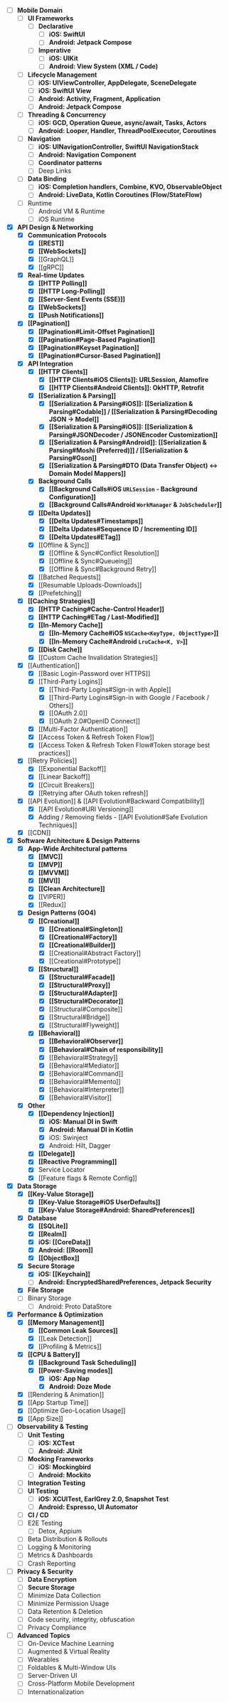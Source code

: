 - [ ] **Mobile Domain**
	- [ ] **UI Frameworks**
		- [ ] **Declarative**
			- [ ] **iOS: SwiftUI**
			- [ ] **Android: Jetpack Compose**
		- [ ] **Imperative**
			- [ ] **iOS: UIKit**
			- [ ] **Android: View System (XML / Code)**
	- [ ] **Lifecycle Management**
		- [ ] **iOS: UIViewController, AppDelegate, SceneDelegate**
		- [ ] **iOS: SwiftUI View**
		- [ ] **Android: Activity, Fragment, Application**
		- [ ] **Android: Jetpack Compose**
	- [ ] **Threading & Concurrency**
		- [ ] **iOS: GCD, Operation Queue, async/await, Tasks, Actors**
		- [ ] **Android: Looper, Handler, ThreadPoolExecutor, Coroutines**
	- [ ] **Navigation**
		- [ ] **iOS: UINavigationController, SwiftUI NavigationStack**
		- [ ] **Android: Navigation Component**
		- [ ] **Coordinator patterns**
		- [ ] Deep Links
	- [ ] **Data Binding**
		- [ ] **iOS: Completion handlers, Combine, KVO, ObservableObject**
		- [ ] **Android: LiveData, Kotlin Coroutines (Flow/StateFlow)**
	- [ ] Runtime
		- [ ] Android VM & Runtime
		- [ ] iOS Runtime
- [x] **API Design & Networking**
	- [x] **Communication Protocols**
		- [x] **[[REST]]**
		- [x] **[[WebSockets]]**
		- [x] [[GraphQL]]
		- [x] [[gRPC]]
	- [x] **Real-time Updates**
		- [x] **[[HTTP Polling]]**
		- [x] **[[HTTP Long-Polling]]**
		- [x] **[[Server-Sent Events (SSE)]]**
		- [x] **[[WebSockets]]**
		- [x] **[[Push Notifications]]**
	- [x] **[[Pagination]]**
		- [x] **[[Pagination#Limit-Offset Pagination]]**
		- [x] **[[Pagination#Page-Based Pagination]]**
		- [x] **[[Pagination#Keyset Pagination]]**
		- [x] **[[Pagination#Cursor-Based Pagination]]**
	- [x] **API Integration**
		- [x] **[[HTTP Clients]]**
			- [x] **[[HTTP Clients#iOS Clients]]: URLSession, Alamofire**
			- [x] **[[HTTP Clients#Android Clients]]: OkHTTP, Retrofit**
		- [x] **[[Serialization & Parsing]]**
			- [x] **[[Serialization & Parsing#iOS]]: [[Serialization & Parsing#Codable]] /  [[Serialization & Parsing#Decoding JSON → Model]]**
			- [x] **[[Serialization & Parsing#iOS]]: [[Serialization & Parsing#JSONDecoder / JSONEncoder Customization]]**
			- [x] **[[Serialization & Parsing#Android]]: [[Serialization & Parsing#Moshi (Preferred)]] / [[Serialization & Parsing#Gson]]**
			- [x] **[[Serialization & Parsing#DTO (Data Transfer Object) ↔ Domain Model Mappers]]**
		- [x] **Background Calls**
			- [x] **[[Background Calls#iOS `URLSession` - Background Configuration]]**
			- [x] **[[Background Calls#Android `WorkManager` & `JobScheduler`]]**
		- [x] **[[Delta Updates]]**
			- [x] **[[Delta Updates#Timestamps]]**
			- [x] **[[Delta Updates#Sequence ID / Incrementing ID]]**
			- [x] **[[Delta Updates#ETag]]**
		- [x] [[Offline & Sync]]
			- [x] [[Offline & Sync#Conflict Resolution]]
			- [x] [[Offline & Sync#Queueing]]
			- [x] [[Offline & Sync#Background Retry]]
		- [x] [[Batched Requests]]
		- [x] [[Resumable Uploads-Downloads]]
		- [x] [[Prefetching]]
	- [x] **[[Caching Strategies]]**
		- [x] **[[HTTP Caching#Cache-Control Header]]**
		- [x] **[[HTTP Caching#ETag / Last-Modified]]**
		- [x] **[[In-Memory Cache]]**
			- [x] **[[In-Memory Cache#iOS `NSCache<KeyType, ObjectType>`]]**
			- [x] **[[In-Memory Cache#Android `LruCache<K, V>`]]**
		- [x] **[[Disk Cache]]**
		- [x] [[Custom Cache Invalidation Strategies]]
	- [x] [[Authentication]]
		- [x] [[Basic Login-Password over HTTPS]]
		- [x] [[Third-Party Logins]]
			- [x] [[Third-Party Logins#Sign-in with Apple]]
			- [x] [[Third-Party Logins#Sign-in with Google / Facebook / Others]]
			- [x] [[OAuth 2.0]]
			- [x] [[OAuth 2.0#OpenID Connect]]
		- [x] [[Multi-Factor Authentication]]
		- [x] [[Access Token & Refresh Token Flow]]
		- [x] [[Access Token & Refresh Token Flow#Token storage best practices]]
	- [x] [[Retry Policies]]
		- [x] [[Exponential Backoff]]
		- [x] [[Linear Backoff]]
		- [x] [[Circuit Breakers]]
		- [x] [[Retrying after OAuth token refresh]]
	- [x]  [[API Evolution]] & [[API Evolution#Backward Compatibility]]
		- [x] [[API Evolution#URI Versioning]]
		- [x] Adding / Removing fields - [[API Evolution#Safe Evolution Techniques]]
	- [x]  [[CDN]]
- [x] **Software Architecture & Design Patterns**
	- [x]  **App-Wide Architectural patterns**
		- [x] **[[MVC]]**
		- [x] **[[MVP]]**
		- [x] **[[MVVM]]**
		- [x] **[[MVI]]**
		- [x] **[[Clean Architecture]]**
		- [x] [[VIPER]]
		- [x] [[Redux]]
	- [x]  **Design Patterns (GO4)**
		- [x] **[[Creational]]**
			- [x] **[[Creational#Singleton]]**
			- [x] **[[Creational#Factory]]**
			- [x] **[[Creational#Builder]]**
			- [x] [[Creational#Abstract Factory]]
			- [x] [[Creational#Prototype]]
		- [x] **[[Structural]]**
			- [x] **[[Structural#Facade]]**
			- [x] **[[Structural#Proxy]]**
			- [x] **[[Structural#Adapter]]**
			- [x] **[[Structural#Decorator]]**
			- [x] [[Structural#Composite]]
			- [x] [[Structural#Bridge]]
			- [x] [[Structural#Flyweight]]
		- [x] **[[Behavioral]]**
			- [x] **[[Behavioral#Observer]]**
			- [x] **[[Behavioral#Chain of responsibility]]**
			- [x] [[Behavioral#Strategy]]
			- [x] [[Behavioral#Mediator]]
			- [x] [[Behavioral#Command]]
			- [x] [[Behavioral#Memento]]
			- [x] [[Behavioral#Interpreter]]
			- [x] [[Behavioral#Visitor]]
	- [x]  **Other**
		- [x] **[[Dependency Injection]]**
			- [x] **iOS: Manual DI in Swift**
			- [x] **Android: Manual DI in Kotlin**
			- [x] iOS: Swinject
			- [x] Android: Hilt, Dagger
		- [x] **[[Delegate]]**
		- [x] **[[Reactive Programming]]**
		- [x] Service Locator
		- [x] [[Feature flags & Remote Config]]
- [x] **Data Storage**
	- [x] **[[Key-Value Storage]]**
		- [x] **[[Key-Value Storage#iOS UserDefaults]]**
		- [x] **[[Key-Value Storage#Android: SharedPreferences]]**
	- [x]  **Database**
		- [x] **[[SQLite]]**
		- [x] **[[Realm]]**
		- [x] **iOS: [[CoreData]]**
		- [x] **Android: [[Room]]**
		- [x] **[[ObjectBox]]**
	- [x]  **Secure Storage**
		- [x] **iOS: [[Keychain]]**
		- [ ] **Android: EncryptedSharedPreferences, Jetpack Security**
	- [x]  **File Storage**
	- [ ]  Binary Storage
		- [ ] Android: Proto DataStore
- [x] **Performance & Optimization**
	- [x] **[[Memory Management]]**
		- [x] **[[Common Leak Sources]]**
		- [x] [[Leak Detection]]
		- [x] [[Profiling & Metrics]]
	- [x] **[[CPU & Battery]]**
		- [x] **[[Background Task Scheduling]]**
		- [x] **[[Power-Saving modes]]**
			- [x] **iOS: App Nap**
			- [x] **Android: Doze Mode**
	- [x] [[Rendering & Animation]]
	- [x] [[App Startup Time]]
	- [x] [[Optimize Geo-Location Usage]]
	- [x] [[App Size]]
- [ ] **Observability & Testing**
	- [ ]  **Unit Testing**
		- [ ] **iOS: XCTest**
		- [ ] **Android: JUnit**
	- [ ]  **Mocking Frameworks**
		- [ ] **iOS: Mockingbird**
		- [ ]  **Android: Mockito**
	- [ ]  **Integration Testing**
	- [ ]  **UI Testing**
		- [ ] **iOS: XCUITest, EarlGrey 2.0, Snapshot Test**
		- [ ] **Android: Espresso, UI Automator**
	- [ ]  **CI / CD**
	- [ ]  E2E Testing
		- [ ] Detox, Appium
	- [ ]  Beta Distribution & Rollouts
	- [ ]  Logging & Monitoring
	- [ ]  Metrics & Dashboards
	- [ ]  Crash Reporting
- [ ] **Privacy & Security**
	- [ ]  **Data Encryption**
	- [ ]  **Secure Storage**
	- [ ]  Minimize Data Collection
	- [ ]  Minimize Permission Usage
	- [ ]  Data Retention & Deletion
	- [ ]  Code security, integrity, obfuscation
	- [ ]  Privacy Compliance
- [ ] **Advanced Topics**
	- [ ]  On-Device Machine Learning
	- [ ]  Augmented & Virtual Reality
	- [ ]  Wearables
	- [ ]  Foldables & Multi-Window UIs
	- [ ]  Server-Driven UI
	- [ ]  Cross-Platform Mobile Development
	- [ ]  Internationalization